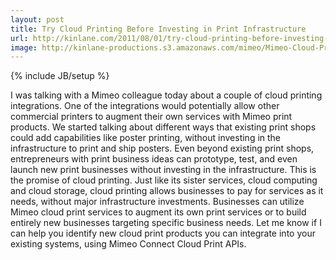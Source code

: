 ```yaml
---
layout: post
title: Try Cloud Printing Before Investing in Print Infrastructure
url: http://kinlane.com/2011/08/01/try-cloud-printing-before-investing-in-print-infrastructure/
image: http://kinlane-productions.s3.amazonaws.com/mimeo/Mimeo-Cloud-Print-1.png
---
```

{% include JB/setup %}
<p>
     I was talking with a Mimeo colleague today about a couple of cloud printing integrations. One of the integrations would potentially allow other commercial printers to augment their own services with Mimeo print products. We started talking about different ways that existing print shops could add capabilities like poster printing, without investing in the infrastructure to print and ship posters. Even beyond existing print shops, entrepreneurs with print business ideas can prototype, test, and even launch new print businesses without investing in the infrastructure. This is the promise of cloud printing. Just like its sister services, cloud computing and cloud storage, cloud printing allows businesses to pay for services as it needs, without major infrastructure investments. Businesses can utilize Mimeo cloud print services to augment its own print services or to build entirely new businesses targeting specific business needs. Let me know if I can help you identify new cloud print products you can integrate into your existing systems, using Mimeo Connect Cloud Print APIs.
</p>